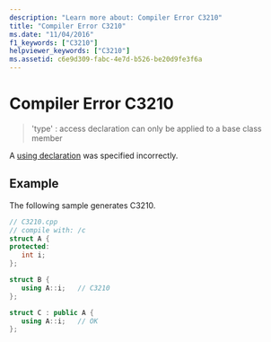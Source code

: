 ```yaml
---
description: "Learn more about: Compiler Error C3210"
title: "Compiler Error C3210"
ms.date: "11/04/2016"
f1_keywords: ["C3210"]
helpviewer_keywords: ["C3210"]
ms.assetid: c6e9d309-fabc-4e7d-b526-be20d9fe3f6a
---
```

# Compiler Error C3210

> 'type' : access declaration can only be applied to a base class member

A [using declaration](../../cpp/using-declaration.md) was specified incorrectly.

## Example

The following sample generates C3210.

```cpp
// C3210.cpp
// compile with: /c
struct A {
protected:
   int i;
};

struct B {
   using A::i;   // C3210
};

struct C : public A {
   using A::i;   // OK
};
```
